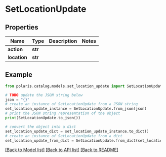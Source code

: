 <!--

 Copyright (c) 2024 Snowflake Computing Inc.
 
 Licensed under the Apache License, Version 2.0 (the "License");
 you may not use this file except in compliance with the License.
 You may obtain a copy of the License at
 
      http://www.apache.org/licenses/LICENSE-2.0
 
 Unless required by applicable law or agreed to in writing, software
 distributed under the License is distributed on an "AS IS" BASIS,
 WITHOUT WARRANTIES OR CONDITIONS OF ANY KIND, either express or implied.
 See the License for the specific language governing permissions and
 limitations under the License.

-->
# SetLocationUpdate

## Properties

Name | Type | Description | Notes
------------ | ------------- | ------------- | -------------
**action** | **str** |  | 
**location** | **str** |  | 

## Example

```python
from polaris.catalog.models.set_location_update import SetLocationUpdate

# TODO update the JSON string below
json = "{}"
# create an instance of SetLocationUpdate from a JSON string
set_location_update_instance = SetLocationUpdate.from_json(json)
# print the JSON string representation of the object
print(SetLocationUpdate.to_json())

# convert the object into a dict
set_location_update_dict = set_location_update_instance.to_dict()
# create an instance of SetLocationUpdate from a dict
set_location_update_from_dict = SetLocationUpdate.from_dict(set_location_update_dict)
```
[[Back to Model list]](../README.md#documentation-for-models) [[Back to API list]](../README.md#documentation-for-api-endpoints) [[Back to README]](../README.md)


